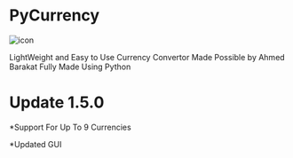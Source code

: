 # PyCurrency


![icon](https://github.com/ahmedbarakat2007/PyCurrency/assets/118398763/340f711f-711b-47eb-9928-0f58d1e5ae58)


LightWeight and Easy to Use Currency Convertor Made Possible by Ahmed Barakat
Fully Made Using Python

# Update 1.5.0

*Support For Up To 9 Currencies

*Updated GUI
